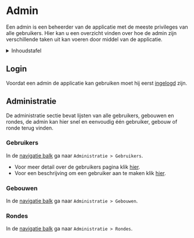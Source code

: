 # Admin
Een admin is een beheerder van de applicatie met de meeste privileges van alle gebruikers.
Hier kan u een overzicht vinden over hoe de admin zijn verschillende taken uit kan voeren
door middel van de applicatie.

<details>
<summary>Inhoudstafel</summary>

- [Login](#login)
- Administratie
  - [Gebruikers](#gebruikers)
    - Overzicht gebruikers
    - Gebruiker aanmaken
  - [Gebouwen](#gebouwen)
    - Overzicht gebouwen
    - Gebouw aanmaken
  - [Rondes](#rondes)
    - Overzicht rondes
    - Ronde aanmaken
</details>

## Login
Voordat een admin de applicatie kan gebruiken moet hij eerst [ingelogd](../pages/login.md) zijn.

## Administratie
De administratie sectie bevat lijsten van alle gebruikers, gebouwen en rondes, de admin kan
hier snel en eenvoudig één gebruiker, gebouw of ronde terug vinden.

### Gebruikers
In de [navigatie balk](../navbar.md#superstudent-syndicus-admin) ga naar `Administratie > Gebruikers`.
- Voor meer detail over de gebruikers pagina klik [hier](../pages/administration/gebruikers.md).
- Voor een beschrijving om een gebruiker aan te maken klik [hier](../pages/administration/gebruikers.md#3-nieuwe-gebruiker-aanmaken).

### Gebouwen
In de [navigatie balk](../navbar.md#superstudent-syndicus-admin) ga naar `Administratie > Gebouwen`.

### Rondes
In de [navigatie balk](../navbar.md#superstudent-syndicus-admin) ga naar `Administratie > Rondes`.
